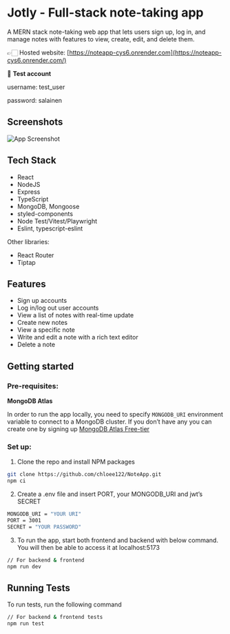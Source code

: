
# Jotly - Full-stack note-taking app

A MERN stack note-taking web app that lets users sign up, log in, and manage notes with features to view, create, edit, and delete them.

👉🏻 Hosted website: [https://noteapp-cys6.onrender.com](https://noteapp-cys6.onrender.com/)

👤 **Test account**

username: test_user

password: salainen


## Screenshots

![App Screenshot](https://github.com/user-attachments/assets/527a173b-72b1-4776-ad79-be60f3c34177)


## Tech Stack

- React
- NodeJS
- Express
- TypeScript
- MongoDB, Mongoose
- styled-components
- Node Test/Vitest/Playwright
- Eslint, typescript-eslint
  
Other libraries:
- React Router
- Tiptap

## Features

- Sign up accounts
- Log in/log out user accounts
- View a list of notes with real-time update
- Create new notes
- View a specific note
- Write and edit a note with a rich text editor
- Delete a note


## Getting started
### Pre-requisites:
**MongoDB Atlas**

In order to run the app locally, you need to specify `MONGODB_URI` environment variable to connect to a MongoDB cluster. If you don’t have any you can create one by signing up [MongoDB Atlas Free-tier](https://account.mongodb.com/account/login?_ga=2.193025005.1395841184.1719501982-1911830613.1716726475)


### Set up:
1. Clone the repo and install NPM packages

```bash
git clone https://github.com/chloee122/NoteApp.git
npm ci
```

2. Create a .env file and insert PORT, your MONGODB_URI and jwt’s SECRET

```bash
MONGODB_URI = "YOUR URI"
PORT = 3001
SECRET = "YOUR PASSWORD" 
```

3. To run the app, start both frontend and backend with below command. You will then be able to access it at localhost:5173

```bash
// For backend & frontend
npm run dev

```
## Running Tests

To run tests, run the following command

```bash
// For backend & frontend tests
npm run test
```

